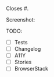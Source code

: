 Closes #.

Screenshot:


TODO:

- [ ] Tests
- [ ] Changelog
- [ ] A11Y
- [ ] Stories
- [ ] BrowserStack
